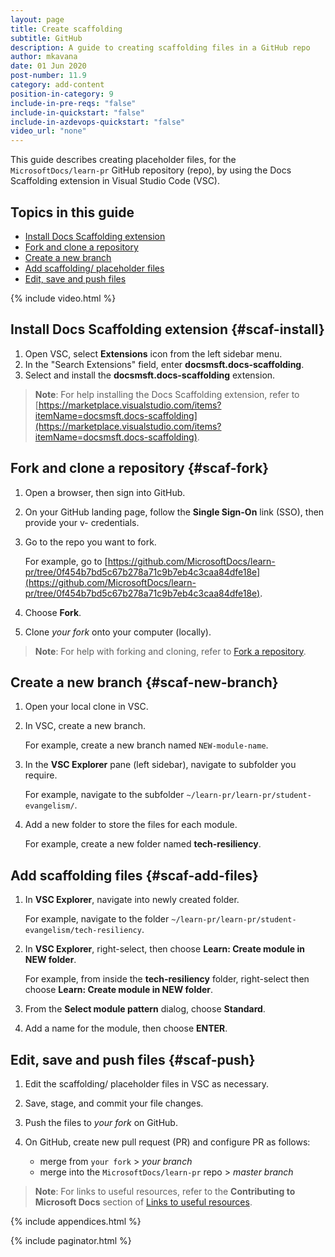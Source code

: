 ```yaml
---
layout: page
title: Create scaffolding
subtitle: GitHub
description: A guide to creating scaffolding files in a GitHub repo
author: mkavana
date: 01 Jun 2020
post-number: 11.9
category: add-content
position-in-category: 9
include-in-pre-reqs: "false"
include-in-quickstart: "false"
include-in-azdevops-quickstart: "false"
video_url: "none"
---
```


This guide describes creating placeholder files, for the `MicrosoftDocs/learn-pr` GitHub repository (repo), by using the Docs Scaffolding extension in Visual Studio Code (VSC).

<!-- {% include prerequisites.html %} -->

## Topics in this guide

- [Install Docs Scaffolding extension](#scaf-install)
- [Fork and clone a repository](#scaf-fork)
- [Create a new branch](#scaf-new-branch)
- [Add scaffolding/ placeholder files](#scaf-add-files)
- [Edit, save and push files](#scaf-push)

{% include video.html %}

## Install Docs Scaffolding extension {#scaf-install}

1. Open VSC, select **Extensions** icon from the left sidebar menu.
1. In the "Search Extensions" field, enter **docsmsft.docs-scaffolding**.
1. Select and install the **docsmsft.docs-scaffolding** extension.

> **Note**:
> For help installing the Docs Scaffolding extension, refer to [https://marketplace.visualstudio.com/items?itemName=docsmsft.docs-scaffolding](https://marketplace.visualstudio.com/items?itemName=docsmsft.docs-scaffolding).
>

## Fork and clone a repository {#scaf-fork}

1. Open a browser, then sign into GitHub.
1. On your GitHub landing page, follow the **Single Sign-On** link (SSO), then provide your v- credentials.
1. Go to the repo you want to fork.

    For example, go to [https://github.com/MicrosoftDocs/learn-pr/tree/0f454b7bd5c67b278a71c9b7eb4c3caa84dfe18e](https://github.com/MicrosoftDocs/learn-pr/tree/0f454b7bd5c67b278a71c9b7eb4c3caa84dfe18e).

1. Choose **Fork**.
1. Clone *your fork* onto your computer (locally).

> **Note**:
> For help with forking and cloning, refer to [Fork a repository]({{site.baseurl}}/download-files/fork-repo.html).
>

## Create a new branch {#scaf-new-branch}

1. Open your local clone in VSC.
1. In VSC, create a new branch.

    For example, create a new branch named `NEW-module-name`.

1. In the **VSC Explorer** pane (left sidebar), navigate to subfolder you require.

    For example, navigate to the subfolder `~/learn-pr/learn-pr/student-evangelism/`.

1. Add a new folder to store the files for each module.

    For example, create a new folder named **tech-resiliency**.

## Add scaffolding files {#scaf-add-files}

1. In **VSC Explorer**, navigate into newly created folder.

    For example, navigate to the folder `~/learn-pr/learn-pr/student-evangelism/tech-resiliency`.

1. In **VSC Explorer**, right-select, then choose **Learn: Create module in NEW folder**.

    For example, from inside the **tech-resiliency** folder, right-select then choose **Learn: Create module in NEW folder**.

1. From the **Select module pattern** dialog, choose **Standard**.
1. Add a name for the module, then choose **ENTER**.

## Edit, save and push files {#scaf-push}

1. Edit the scaffolding/ placeholder files in VSC as necessary.
1. Save, stage, and commit your file changes.
1. Push the files to *your fork* on GitHub.
1. On GitHub, create new pull request (PR) and configure PR as follows:

    - merge from `your fork` > *your branch*
    - merge into the `MicrosoftDocs/learn-pr` repo > *master branch*

> **Note**:
> For links to useful resources, refer to the **Contributing to Microsoft Docs** section of [Links to useful resources]({{site.baseurl}}/appendices/useful-links.html).
>

{% include appendices.html %}

{% include paginator.html %}
